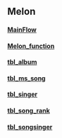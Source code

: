   ## Melon <br>
  
   #### [MainFlow](https://github.com/joe753/hello/blob/master/main_flow.py) <br>
   
   #### [Melon_function](https://github.com/joe753/hello/blob/master/melon_function.py) <br>
   
   #### [tbl_album](https://github.com/joe753/hello/blob/master/tbl_album.py) <br>

   #### [tbl_ms_song](https://github.com/joe753/hello/blob/master/tbl_ms_song.py) <br>
 
   #### [tbl_singer](https://github.com/joe753/hello/blob/master/tbl_singer.py) <br>

   #### [tbl_song_rank](https://github.com/joe753/hello/blob/master/tbl_song_rank.py) <br>
   
   #### [tbl_songsinger](https://github.com/joe753/hello/blob/master/tbl_songsinger.py)
   

